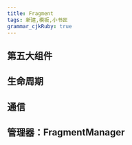 ```yaml
---
title: Fragment
tags: 新建,模板,小书匠
grammar_cjkRuby: true
---
```


## 第五大组件
## 生命周期
## 通信
## 管理器：FragmentManager